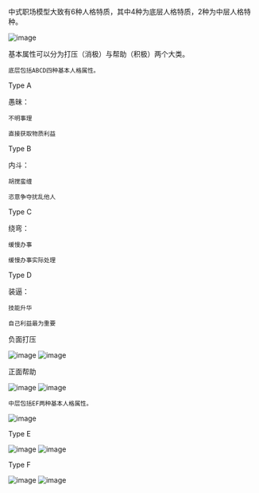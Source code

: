 中式职场模型大致有6种人格特质，其中4种为底层人格特质，2种为中层人格特种。

![image](https://user-images.githubusercontent.com/17419617/142199545-c2870e70-458b-413c-b971-9fa2d7f75d3a.png)

基本属性可以分为打压（消极）与帮助（积极）两个大类。

    底层包括ABCD四种基本人格属性。

Type A

愚昧：

    不明事理
    
    直接获取物质利益
    
Type B

内斗：

    胡搅蛮缠
    
    恣意争夺扰乱他人

Type C

绕弯：

    缓慢办事
    
    缓慢办事实际处理

Type D

装逼：

    技能升华
    
    自己利益最为重要
    
负面打压

![image](https://user-images.githubusercontent.com/17419617/142201280-b29e7920-6228-4439-8f49-5d1053426aeb.png)
![image](https://user-images.githubusercontent.com/17419617/142201394-a8902fbe-eb47-463c-aa8c-d961b0aec054.png)

正面帮助

![image](https://user-images.githubusercontent.com/17419617/142201455-225ad020-1d0a-4fc2-bf56-086d2083aad8.png)
![image](https://user-images.githubusercontent.com/17419617/142202499-7f313994-9ab5-414d-bd70-d46a47d09249.png)


    中层包括EF两种基本人格属性。

![image](https://user-images.githubusercontent.com/17419617/142200740-92344722-0e72-4171-9a38-ee510edd51bf.png)

Type E

![image](https://user-images.githubusercontent.com/17419617/142200780-328dec5e-42cc-4fdc-90d0-40d81cc5e9d1.png)
![image](https://user-images.githubusercontent.com/17419617/142200922-564aad77-732d-4536-b081-9f15edb5da70.png)

Type F

![image](https://user-images.githubusercontent.com/17419617/142200970-fc8182f5-ea88-4ef3-9883-dc3503571fe8.png)
![image](https://user-images.githubusercontent.com/17419617/142201014-0e79356a-f15d-475a-bb1c-fba004026771.png)
